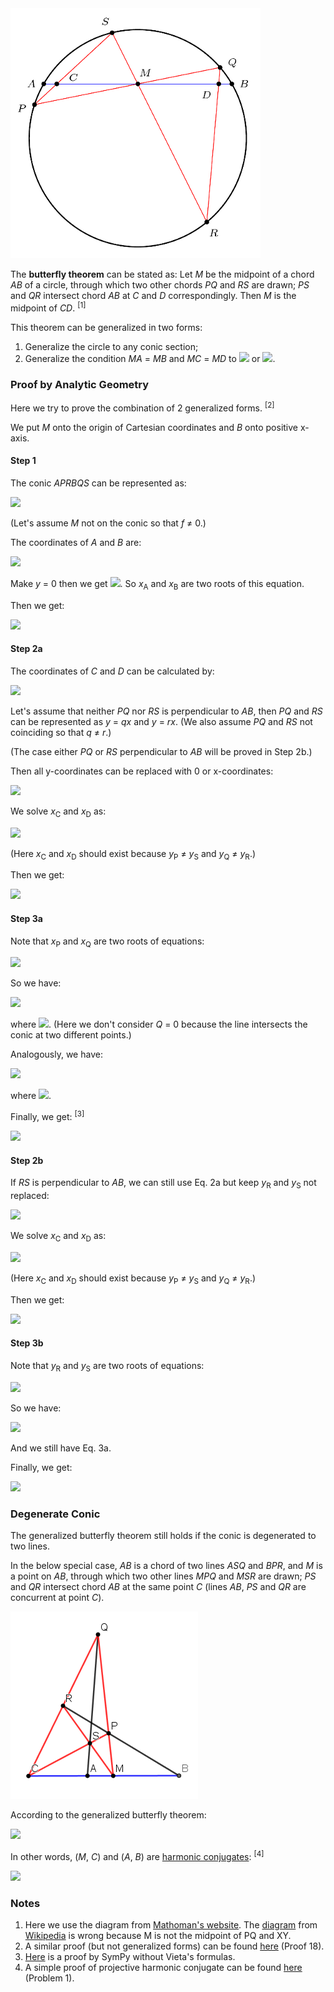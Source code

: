 <img src="diagrams/butterfly.png">

The **butterfly theorem** can be stated as: Let *M* be the midpoint of a chord *AB* of a circle, through which two other chords *PQ* and *RS* are drawn; *PS* and *QR* intersect chord *AB* at *C* and *D* correspondingly. Then *M* is the midpoint of *CD*. <sup>[1]</sup>

This theorem can be generalized in two forms:

1. Generalize the circle to any conic section;
2. Generalize the condition *MA* = *MB* and *MC* = *MD* to <img src="https://latex.codecogs.com/gif.latex?\frac{1}{MA}-\frac{1}{MB}=\frac{1}{MC}-\frac{1}{MD}"> or <img src="https://latex.codecogs.com/gif.latex?\frac{1}{\overrightarrow{MA}}+\frac{1}{\overrightarrow{MB}}=\frac{1}{\overrightarrow{MC}}+\frac{1}{\overrightarrow{MD}}">.

### Proof by Analytic Geometry

Here we try to prove the combination of 2 generalized forms. <sup>[2]</sup>

We put *M* onto the origin of Cartesian coordinates and *B* onto positive x-axis.

#### Step 1

The conic *APRBQS* can be represented as:

<img src="https://latex.codecogs.com/gif.latex?ax^2+bxy+cy^2+dx+ey+f=0">

(Let's assume *M* not on the conic so that *f* ≠ 0.)

The coordinates of *A* and *B* are:

<img src="https://latex.codecogs.com/gif.latex?\begin{cases}x_\text{A}=\overrightarrow{MA}\\y_\text{A}=0\\x_\text{B}=\overrightarrow{MB}\\y_\text{B}=0\end{cases}">

Make *y* = 0 then we get <img src="https://latex.codecogs.com/gif.latex?ax^2+dx+f=0">. So *x*<sub>A</sub> and *x*<sub>B</sub> are two roots of this equation.

Then we get:

<img src="https://latex.codecogs.com/gif.latex?\frac{1}{\overrightarrow{MA}}+\frac{1}{\overrightarrow{MB}}=\frac{1}{x_\text{A}}+\frac{1}{x_\text{B}}=\frac{x_\text{A}+x_\text{B}}{x_\text{A}x_\text{B}}=-\frac{d}f">

#### Step 2a

The coordinates of *C* and *D* can be calculated by:

<img src="https://latex.codecogs.com/gif.latex?\begin{cases}x_\text{C}y_\text{P}+x_\text{P}y_\text{S}+x_\text{S}y_\text{C}=x_\text{P}y_\text{C}+x_\text{S}y_\text{P}+x_\text{C}y_\text{S}\\x_\text{D}y_\text{Q}+x_\text{Q}y_\text{R}+x_\text{R}y_\text{D}=x_\text{Q}y_\text{D}+x_\text{R}y_\text{Q}+x_\text{D}y_\text{R}\end{cases}\;\text{(Eq.\,2a)}">

Let's assume that neither *PQ* nor *RS* is perpendicular to *AB*, then *PQ* and *RS* can be represented as *y* = *qx* and *y* = *rx*. (We also assume *PQ* and *RS* not coinciding so that *q* ≠ *r*.)

(The case either *PQ* or *RS* perpendicular to *AB* will be proved in Step 2b.)

Then all y-coordinates can be replaced with 0 or x-coordinates:

<img src="https://latex.codecogs.com/gif.latex?\begin{cases}y_\text{C}=0\\y_\text{D}=0\\y_\text{P}=qx_\text{P}\\y_\text{Q}=qx_\text{Q}\\y_\text{R}=rx_\text{R}\\y_\text{S}=rx_\text{S}\end{cases}">

We solve *x*<sub>C</sub> and *x*<sub>D</sub> as:

<img src="https://latex.codecogs.com/gif.latex?\begin{cases}x_\text{C}=\dfrac{(q-r)x_\text{P}x_\text{S}}{qx_\text{P}-rx_\text{S}}\\[1em]x_\text{D}=\dfrac{(q-r)x_\text{Q}x_\text{R}}{qx_\text{Q}-rx_\text{R}}\end{cases}">

(Here *x*<sub>C</sub> and *x*<sub>D</sub> should exist because *y*<sub>P</sub> ≠ *y*<sub>S</sub> and *y*<sub>Q</sub> ≠ *y*<sub>R</sub>.)

Then we get:

<img src="https://latex.codecogs.com/gif.latex?\frac{1}{\overrightarrow{MC}}+\frac{1}{\overrightarrow{MD}}=\frac{1}{x_\text{C}}+\frac{1}{x_\text{D}}=\frac{x_\text{C}+x_\text{D}}{x_\text{C}x_\text{D}}=\frac{qx_\text{P}x_\text{Q}(x_\text{R}+x_\text{S})-r(x_\text{P}+x_\text{Q})x_\text{R}x_\text{S}}{(q-r)x_\text{P}x_\text{Q}x_\text{R}x_\text{S}}">

#### Step 3a

Note that *x*<sub>P</sub> and *x*<sub>Q</sub> are two roots of equations:

<img src="https://latex.codecogs.com/gif.latex?\begin{cases}ax^2+bxy+cy^2+dx+ey+f=0\\y=qx\end{cases}">

So we have:

<img src="https://latex.codecogs.com/gif.latex?\begin{cases}x_\text{P}x_\text{Q}=\dfrac{f}Q\\x_\text{P}+x_\text{Q}=-\dfrac{d+eq}Q\end{cases}\;\text{(Eq.\,3a)}">

where <img src="https://latex.codecogs.com/gif.latex?Q=a+bq+cq^2">. (Here we don't consider *Q* = 0 because the line intersects the conic at two different points.)

Analogously, we have:

<img src="https://latex.codecogs.com/gif.latex?\begin{cases}x_\text{R}x_\text{S}=\dfrac{f}R\\x_\text{R}+x_\text{S}=-\dfrac{d+er}R\end{cases}">

where <img src="https://latex.codecogs.com/gif.latex?R=a+br+cr^2">.

Finally, we get: <sup>[3]</sup>

<img src="https://latex.codecogs.com/gif.latex?{\frac{1}{\overrightarrow{MC}}+\frac{1}{\overrightarrow{MD}}=\frac{q(x_\text{P}x_\text{Q})(x_\text{R}+x_\text{S})-r(x_\text{P}+x_\text{Q})(x_\text{R}x_\text{S})}{(q-r)(x_\text{P}x_\text{Q})(x_\text{R}x_\text{S})}=-\frac{d}f=\frac{1}{\overrightarrow{MA}}+\frac{1}{\overrightarrow{MB}}}">

#### Step 2b

If *RS* is perpendicular to *AB*, we can still use Eq. 2a but keep *y*<sub>R</sub> and *y*<sub>S</sub> not replaced:

<img src="https://latex.codecogs.com/gif.latex?\begin{cases}y_\text{C}=0\\y_\text{D}=0\\y_\text{P}=qx_\text{P}\\y_\text{Q}=qx_\text{Q}\\x_\text{R}=0\\x_\text{S}=0\end{cases}">

We solve *x*<sub>C</sub> and *x*<sub>D</sub> as:

<img src="https://latex.codecogs.com/gif.latex?\begin{cases}x_\text{C}=\dfrac{x_\text{P}y_\text{S}}{y_\text{S}-qx_\text{P}}\\[1em]x_\text{D}=\dfrac{x_\text{Q}y_\text{R}}{y_\text{R}-qx_\text{Q}}\end{cases}">

(Here *x*<sub>C</sub> and *x*<sub>D</sub> should exist because *y*<sub>P</sub> ≠ *y*<sub>S</sub> and *y*<sub>Q</sub> ≠ *y*<sub>R</sub>.)

Then we get:

<img src="https://latex.codecogs.com/gif.latex?\frac{1}{\overrightarrow{MC}}+\frac{1}{\overrightarrow{MD}}=\frac{1}{x_\text{C}}+\frac{1}{x_\text{D}}=\frac{x_\text{C}+x_\text{D}}{x_\text{C}x_\text{D}}=\frac{(x_\text{P}+x_\text{Q})y_\text{R}y_\text{S}-qx_\text{P}x_\text{Q}(y_\text{R}+y_\text{S})}{x_\text{P}x_\text{Q}y_\text{R}y_\text{S}}">

#### Step 3b

Note that *y*<sub>R</sub> and *y*<sub>S</sub> are two roots of equations:

<img src="https://latex.codecogs.com/gif.latex?\begin{cases}ax^2+bxy+cy^2+dx+ey+f=0\\x=0\end{cases}">

So we have:

<img src="https://latex.codecogs.com/gif.latex?\begin{cases}y_\text{R}y_\text{S}=\dfrac{f}c\\y_\text{R}+y_\text{S}=-\dfrac{e}c\end{cases}">

And we still have Eq. 3a.

Finally, we get:

<img src="https://latex.codecogs.com/gif.latex?\frac{1}{\overrightarrow{MC}}+\frac{1}{\overrightarrow{MD}}=\frac{(x_\text{P}+x_\text{Q})(y_\text{R}y_\text{S})-q(x_\text{P}x_\text{Q})(y_\text{R}+y_\text{S})}{(x_\text{P}x_\text{Q})(y_\text{R}y_\text{S})}=-\frac{d}f=\frac{1}{\overrightarrow{MA}}+\frac{1}{\overrightarrow{MB}}">

### Degenerate Conic

The generalized butterfly theorem still holds if the conic is degenerated to two lines.

In the below special case, *AB* is a chord of two lines *ASQ* and *BPR*, and *M* is a point on *AB*, through which two other lines *MPQ* and *MSR* are drawn; *PS* and *QR* intersect chord *AB* at the same point *C* (lines *AB*, *PS* and *QR* are concurrent at point *C*).

<img src="diagrams/harmonic.png">

According to the generalized butterfly theorem:

<img src="https://latex.codecogs.com/gif.latex?\frac{1}{\overrightarrow{MA}}+\frac{1}{\overrightarrow{MB}}=\frac{2}{\overrightarrow{MC}}">

In other words, (*M*, *C*) and (*A*, *B*) are [harmonic conjugates](https://en.wikipedia.org/wiki/Projective_harmonic_conjugate): <sup>[4]</sup>

<img src="https://latex.codecogs.com/gif.latex?(M,C;A,B)=\frac{\overrightarrow{MA}\overrightarrow{CB}}{\overrightarrow{MB}\overrightarrow{CA}}=-1">

### Notes

1. Here we use the diagram from [Mathoman's website](http://www.mathoman.com/de/index.php/1529-verschiedene-sehnen-in-einem-kreis). The [diagram](https://en.wikipedia.org/wiki/File:Butterfly_theorem.svg) from [Wikipedia](https://en.wikipedia.org/wiki/Butterfly_theorem) is wrong because M is not the midpoint of PQ and XY.
2. A similar proof (but not generalized forms) can be found [here](https://www.cut-the-knot.org/pythagoras/Butterfly.shtml) (Proof 18).
3. [Here](projective/butterfly.py) is a proof by SymPy without Vieta's formulas.
4. A simple proof of projective harmonic conjugate can be found [here](https://imomath.com/index.cgi?page=problemsInProjectiveGeometry) (Problem 1).